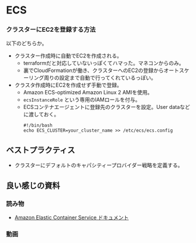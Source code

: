 # ECS


### クラスターにEC2を登録する方法

以下のどちらか。
- クラスター作成時に自動でEC2を作成される。
  - terraformだと対応していないっぽくてハマった。マネコンからのみ。
  - 裏でCloudFormationが働き、クラスターへのEC2の登録からオートスケーリング周りの設定まで自動で行ってくれているっぽい。
- クラスタ作成時にEC2を作成せず手動で登録。
  - Amazon ECS-optimized Amazon Linux 2 AMIを使用。
  - `ecsInstanceRole` という専用のIAMロールを付与。
  - ECSコンテナエージェントに登録先のクラスターを設定。User dataなどに渡しておく。
    ```
    #!/bin/bash
    echo ECS_CLUSTER=your_cluster_name >> /etc/ecs/ecs.config
    ```

## ベストプラクティス
- クラスターにデフォルトのキャパシティープロバイダー戦略を定義する。
## 良い感じの資料
### 読み物
- [Amazon Elastic Container Service ドキュメント](https://docs.aws.amazon.com/ja_jp/ecs/index.html)
### 動画
